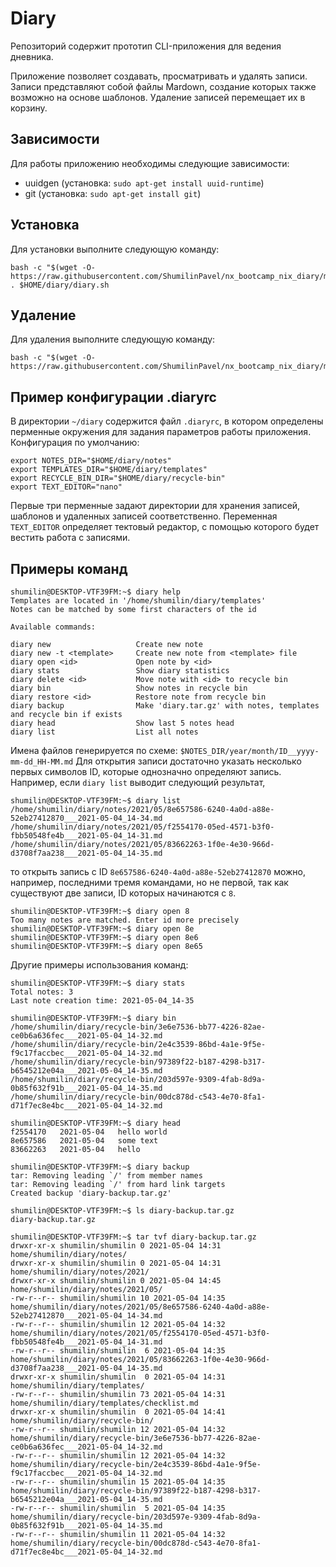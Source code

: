 # Diary

Репозиторий содержит прототип CLI-приложения для ведения дневника.

Приложение позволяет создавать, просматривать и удалять записи.
Записи представляют собой файлы Mardown, создание которых также возможно на основе шаблонов.
Удаление записей перемещает их в корзину.

## Зависимости
Для работы приложению необходимы следующие зависимости:
- uuidgen (установка: `sudo apt-get install uuid-runtime`)
- git (установка: `sudo apt-get install git`)

## Установка
Для установки выполните следующую команду:  
```
bash -c "$(wget -O- https://raw.githubusercontent.com/ShumilinPavel/nx_bootcamp_nix_diary/master/install.sh)"; . $HOME/diary/diary.sh
```

## Удаление
Для удаления выполните следующую команду:  
```
bash -c "$(wget -O- https://raw.githubusercontent.com/ShumilinPavel/nx_bootcamp_nix_diary/master/uninstall.sh)"
```

## Пример конфигурации .diaryrc 
В директории `~/diary` содержится файл `.diaryrc`, в котором определены перменные окружения для задания параметров работы приложения.
Конфигурация по умолчанию:
```shell
export NOTES_DIR="$HOME/diary/notes"
export TEMPLATES_DIR="$HOME/diary/templates"
export RECYCLE_BIN_DIR="$HOME/diary/recycle-bin"
export TEXT_EDITOR="nano"
```
Первые три перменные задают директории для хранения записей, шаблонов и удаленных записей соответственно.
Переменная `TEXT_EDITOR` определяет тектовый редактор, с помощью которого будет вестить работа с записями.

## Примеры команд
```
shumilin@DESKTOP-VTF39FM:~$ diary help
Templates are located in '/home/shumilin/diary/templates'
Notes can be matched by some first characters of the id

Available commands:

diary new                   Create new note
diary new -t <template>     Create new note from <template> file
diary open <id>             Open note by <id>
diary stats                 Show diary statistics
diary delete <id>           Move note with <id> to recycle bin
diary bin                   Show notes in recycle bin
diary restore <id>          Restore note from recycle bin
diary backup                Make 'diary.tar.gz' with notes, templates and recycle bin if exists
diary head                  Show last 5 notes head
diary list                  List all notes
```
Имена файлов генерируется по схеме: `$NOTES_DIR/year/month/ID__yyyy-mm-dd_HH-MM.md`
Для открытия записи достаточно указать несколько первых символов ID, которые однозначно определяют запись.
Например, если `diary list` выводит следующий результат,
```
shumilin@DESKTOP-VTF39FM:~$ diary list
/home/shumilin/diary/notes/2021/05/8e657586-6240-4a0d-a88e-52eb27412870___2021-05-04_14-34.md
/home/shumilin/diary/notes/2021/05/f2554170-05ed-4571-b3f0-fbb50548fe4b___2021-05-04_14-31.md
/home/shumilin/diary/notes/2021/05/83662263-1f0e-4e30-966d-d3708f7aa238___2021-05-04_14-35.md
```
то открыть запись с ID `8e657586-6240-4a0d-a88e-52eb27412870` можно, например, последними тремя командами,
но не первой, так как существуют две записи, ID которых начинаются с `8`.
 ```
shumilin@DESKTOP-VTF39FM:~$ diary open 8
Too many notes are matched. Enter id more precisely
shumilin@DESKTOP-VTF39FM:~$ diary open 8e
shumilin@DESKTOP-VTF39FM:~$ diary open 8e6
shumilin@DESKTOP-VTF39FM:~$ diary open 8e65
```
Другие примеры использования команд:
```
shumilin@DESKTOP-VTF39FM:~$ diary stats
Total notes: 3
Last note creation time: 2021-05-04_14-35

shumilin@DESKTOP-VTF39FM:~$ diary bin
/home/shumilin/diary/recycle-bin/3e6e7536-bb77-4226-82ae-ce0b6a636fec___2021-05-04_14-32.md
/home/shumilin/diary/recycle-bin/2e4c3539-86bd-4a1e-9f5e-f9c17faccbec___2021-05-04_14-32.md
/home/shumilin/diary/recycle-bin/97389f22-b187-4298-b317-b6545212e04a___2021-05-04_14-35.md
/home/shumilin/diary/recycle-bin/203d597e-9309-4fab-8d9a-0b85f632f91b___2021-05-04_14-35.md
/home/shumilin/diary/recycle-bin/00dc878d-c543-4e70-8fa1-d71f7ec8e4bc___2021-05-04_14-32.md

shumilin@DESKTOP-VTF39FM:~$ diary head
f2554170   2021-05-04   hello world
8e657586   2021-05-04   some text
83662263   2021-05-04   hello

shumilin@DESKTOP-VTF39FM:~$ diary backup
tar: Removing leading `/' from member names
tar: Removing leading `/' from hard link targets
Created backup 'diary-backup.tar.gz'

shumilin@DESKTOP-VTF39FM:~$ ls diary-backup.tar.gz 
diary-backup.tar.gz

shumilin@DESKTOP-VTF39FM:~$ tar tvf diary-backup.tar.gz 
drwxr-xr-x shumilin/shumilin 0 2021-05-04 14:31 home/shumilin/diary/notes/
drwxr-xr-x shumilin/shumilin 0 2021-05-04 14:31 home/shumilin/diary/notes/2021/
drwxr-xr-x shumilin/shumilin 0 2021-05-04 14:45 home/shumilin/diary/notes/2021/05/
-rw-r--r-- shumilin/shumilin 10 2021-05-04 14:35 home/shumilin/diary/notes/2021/05/8e657586-6240-4a0d-a88e-52eb27412870___2021-05-04_14-34.md
-rw-r--r-- shumilin/shumilin 12 2021-05-04 14:32 home/shumilin/diary/notes/2021/05/f2554170-05ed-4571-b3f0-fbb50548fe4b___2021-05-04_14-31.md
-rw-r--r-- shumilin/shumilin  6 2021-05-04 14:35 home/shumilin/diary/notes/2021/05/83662263-1f0e-4e30-966d-d3708f7aa238___2021-05-04_14-35.md
drwxr-xr-x shumilin/shumilin  0 2021-05-04 14:31 home/shumilin/diary/templates/
-rw-r--r-- shumilin/shumilin 73 2021-05-04 14:31 home/shumilin/diary/templates/checklist.md
drwxr-xr-x shumilin/shumilin  0 2021-05-04 14:41 home/shumilin/diary/recycle-bin/
-rw-r--r-- shumilin/shumilin 12 2021-05-04 14:32 home/shumilin/diary/recycle-bin/3e6e7536-bb77-4226-82ae-ce0b6a636fec___2021-05-04_14-32.md
-rw-r--r-- shumilin/shumilin 12 2021-05-04 14:32 home/shumilin/diary/recycle-bin/2e4c3539-86bd-4a1e-9f5e-f9c17faccbec___2021-05-04_14-32.md
-rw-r--r-- shumilin/shumilin 15 2021-05-04 14:35 home/shumilin/diary/recycle-bin/97389f22-b187-4298-b317-b6545212e04a___2021-05-04_14-35.md
-rw-r--r-- shumilin/shumilin  5 2021-05-04 14:35 home/shumilin/diary/recycle-bin/203d597e-9309-4fab-8d9a-0b85f632f91b___2021-05-04_14-35.md
-rw-r--r-- shumilin/shumilin 11 2021-05-04 14:32 home/shumilin/diary/recycle-bin/00dc878d-c543-4e70-8fa1-d71f7ec8e4bc___2021-05-04_14-32.md
```
